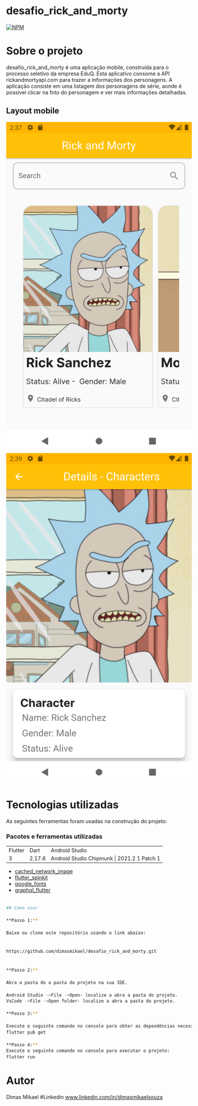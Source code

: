 # desafio_rick_and_morty
[![NPM](https://img.shields.io/npm/l/react)](https://github.com/dimasmikael/desafio_rick_and_morty/blob/master/LICENCE) 

# Sobre o projeto

desafio_rick_and_morty é uma aplicação  mobile, construída para  o processo seletivo da empresa EduQ.
Esta aplicativo consome a  API rickandmortyapi.com para trazer a informações dos personagens.
A aplicação consiste em uma listagem dos personagens de série, aonde é possível clicar na foto do personagem e ver mais informações detalhadas.


## Layout mobile
![Mobile 1](https://github.com/dimasmikael/desafio_rick_and_morty/blob/master/lib/Screenshots/Screenshot_homeview.png) 
![Mobile 2](https://github.com/dimasmikael/desafio_rick_and_morty/blob/master/lib/Screenshots/Screenshot_detailsview.png)


# Tecnologias utilizadas

As seguintes ferramentas foram usadas na construção do projeto:
### Pacotes e ferramentas utilizadas
<table>
  <tr>
    <td>Flutter</td>
    <td>Dart</td>
    <td>Android Studio</td>
  </tr>
  <tr>
    <td>3</td>
    <td>2.17.6</td>
    <td>Android Studio Chipmunk | 2021.2 1 Patch 1</td>
  </tr>
</table>

* [cached_network_image](https://pub.dev/packages/cached_network_image)
* [flutter_spinkit](https://pub.dev/packages/flutter_spinkit)
* [google_fonts](https://pub.dev/packages/google_fonts) 
* [graphql_flutter](https://pub.dev/packages/graphql_flutter)



```bash

## Como usar

**Passo 1:**

Baixe ou clone este repositório usando o link abaixo:


https://github.com/dimasmikael/desafio_rick_and_morty.git


**Passo 2:**

Abra a pasta do a pasta do projeto na sua IDE.

Android Studio ->File ->Open- localize a abra a pasta do projeto.
VsCode ->File ->Open folder- localize a abra a pasta do projeto.

**Passo 3:**

Execute o seguinte comando no console para obter as dependências necessárias:
flutter pub get 

**Passo 4:**
Execute o seguinte comando no console para executar o projeto:
flutter run

```
 
# Autor
Dimas Mikael
#Linkedin
www.linkedin.com/in/dimasmikaelsouza
```
